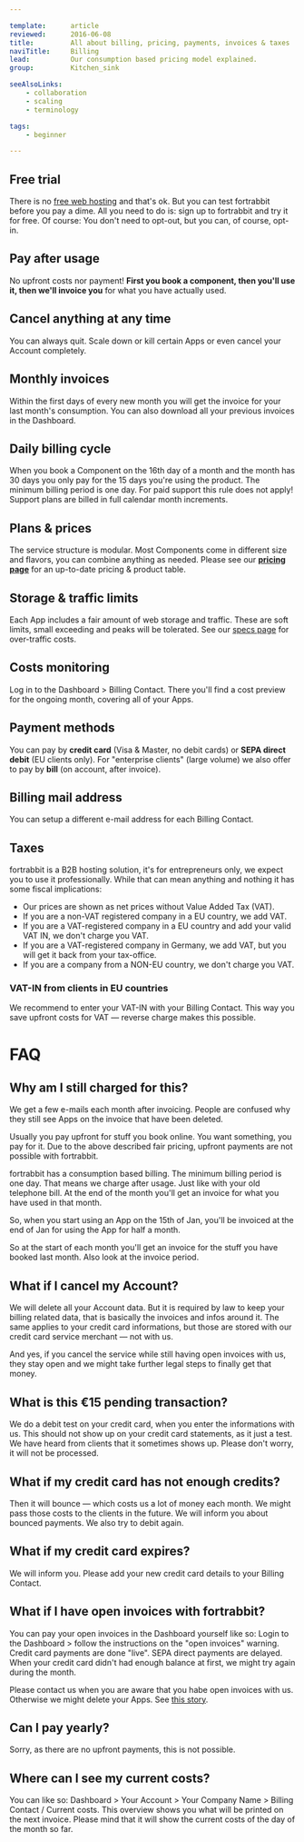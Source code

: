 ```yaml
---

template:      article
reviewed:      2016-06-08
title:         All about billing, pricing, payments, invoices & taxes
naviTitle:     Billing
lead:          Our consumption based pricing model explained.
group:         Kitchen_sink

seeAlsoLinks:
    - collaboration
    - scaling
    - terminology

tags:
    - beginner

---
```


## Free trial

There is no [free web hosting](http://blog.fortrabbit.com/free-web-hosting) and that's ok. But you can test fortrabbit before you pay a dime. All you need to do is: sign up to fortrabbit and try it for free.  Of course: You don't need to opt-out, but you can, of course, opt-in.

## Pay after usage

No upfront costs nor payment! **First you book a component, then you'll use it, then we'll invoice you** for what you have actually used.

## Cancel anything at any time

You can always quit. Scale down or kill certain Apps or even cancel your Account completely.

## Monthly invoices

Within the first days of every new month you will get the invoice for your last month's consumption. You can also download all your previous invoices in the Dashboard.

## Daily billing cycle

When you book a Component on the 16th day of a month and the month has 30 days you only pay for the 15 days you're using the product. The minimum billing period is one day. For paid support this rule does not apply! Support plans are billed in full calendar month increments.

## Plans & prices

The service structure is modular. Most Components come in different size and flavors, you can combine anything as needed. Please see our **[pricing page](https://www.fortrabbit.com/pricing)** for an up-to-date pricing & product table.

## Storage & traffic limits

Each App includes a fair amount of web storage and traffic. These are soft limits, small exceeding and peaks will be tolerated. See our [specs page](https://www.fortrabbit.com/specs) for over-traffic costs.

## Costs monitoring

Log in to the Dashboard > Billing Contact. There you'll find a cost preview for the ongoing month, covering all of your Apps.

## Payment methods

You can pay by **credit card** (Visa & Master, no debit cards) or **SEPA direct debit** (EU clients only). For "enterprise clients" (large volume) we also offer to pay by **bill** (on account, after invoice).


## Billing mail address

You can setup a different e-mail address for each Billing Contact.

## Taxes

fortrabbit is a B2B hosting solution, it's for entrepreneurs only, we expect you to use it professionally. While that can mean anything and nothing it has some fiscal implications:

* Our prices are shown as net prices without Value Added Tax (VAT).
* If you are a non-VAT registered company in a EU country, we add VAT.
* If you are a VAT-registered company in a EU country and add your valid VAT IN, we don't charge you VAT.
* If you are a VAT-registered company in Germany, we add VAT, but you will get it back from your tax-office.
* If you are a company from a NON-EU country, we don't charge you VAT.

### VAT-IN from clients in EU countries

We recommend to enter your VAT-IN with your Billing Contact. This way you save upfront costs for VAT — reverse charge makes this possible.




# FAQ

## Why am I still charged for this?

We get a few e-mails each month after invoicing. People are confused why they still see Apps on the invoice that have been deleted.

Usually you pay upfront for stuff you book online. You want something, you pay for it. Due to the above described fair pricing, upfront payments are not possible with fortrabbit.

fortrabbit has a consumption based billing. The minimum billing period is one day. That means we charge after usage. Just like with your old telephone bill. At the end of the month you'll get an invoice for what you have used in that month.

So, when you start using an App on the 15th of Jan, you'll be invoiced at the end of Jan for using the App for half a month.

So at the start of each month you'll get an invoice for the stuff you have booked last month. Also look at the invoice period.


## What if I cancel my Account?

We will delete all your Account data. But it is required by law to keep your billing related data, that is basically the invoices and infos around it. The same applies to your credit card informations, but those are stored with our credit card service merchant — not with us. 

And yes, if you cancel the service while still having open invoices with us, they stay open and we might take further legal steps to finally get that money.


## What is this €15 pending transaction?

We do a debit test on your credit card, when you enter the informations with us. This should not show up on your credit card statements, as it just a test. We have heard from clients that it sometimes shows up. Please don't worry, it will not be processed.



## What if my credit card has not enough credits?

Then it will bounce — which costs us a lot of money each month. We might pass those costs to the clients in the future. We will inform you about bounced payments. We also try to debit again.


## What if my credit card expires?

We will inform you. Please add your new credit card details to your Billing Contact.


## What if I have open invoices with fortrabbit?

You can pay your open invoices in the Dashboard yourself like so: Login to the Dashboard > follow the instructions on the "open invoices" warning. Credit card payments are done "live". SEPA direct payments are delayed. When your credit card didn't had enough balance at first, we might try again during the month.

Please contact us when you are aware that you habe open invoices with us. Otherwise we might delete your Apps. See [this story](https://blog.fortrabbit.com/bounced-payment).


## Can I pay yearly?

Sorry, as there are no upfront payments, this is not possible.


## Where can I see my current costs?

You can like so: Dashboard > Your Account > Your Company Name > Billing Contact / Current costs. This overview shows you what will be printed on the next invoice. Please mind that it will show the current costs of the day of the month so far. 